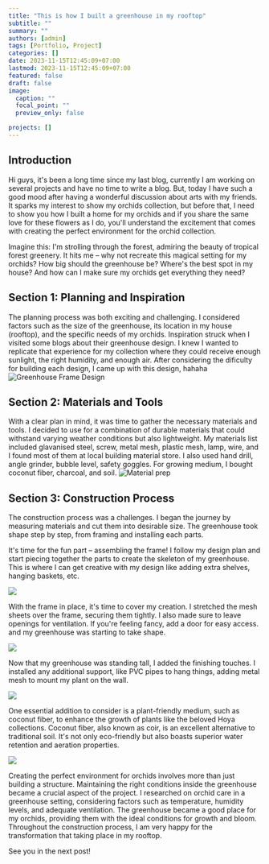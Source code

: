 ```yaml
---
title: "This is how I built a greenhouse in my rooftop"
subtitle: ""
summary: ""
authors: [admin]
tags: [Portfolio, Project]
categories: []
date: 2023-11-15T12:45:09+07:00
lastmod: 2023-11-15T12:45:09+07:00
featured: false
draft: false
image:
  caption: ""
  focal_point: ""
  preview_only: false

projects: []
---
```


## Introduction

Hi guys, it's been a long time since my last blog, currently I am working on several projects and have no time to write a blog. But, today I have such a good mood after having a wonderful discussion about arts with my friends. It sparks my interest to show my orchids collection, but before that, I need to show you how I built a home for my orchids and if you share the same love for these flowers as I do, you'll understand the excitement that comes with creating the perfect environment for the orchid collection.

Imagine this: I'm strolling through the forest, admiring the beauty of tropical forest greenery. It hits me – why not recreate this magical setting for my orchids? How big should the greenhouse be? Where's the best spot in my house? And how can I make sure my orchids get everything they need?

## Section 1: Planning and Inspiration

The planning process was both exciting and challenging. I considered factors such as the size of the greenhouse, its location in my house (rooftop), and the specific needs of my orchids. Inspiration struck when I visited some blogs about their greenhouse design. I knew I wanted to replicate that experience for my collection where they could receive enough sunlight, the right humidity, and enough air. After considering the dificulty for building each design, I came up with this design, hahaha
![](/ghdesign.jpeg 'Greenhouse Frame Design')

## Section 2: Materials and Tools

With a clear plan in mind, it was time to gather the necessary materials and tools. I decided to use for a combination of durable materials that could withstand varying weather conditions but also lightweight. My materials list included glavanised steel, screw, metal mesh, plastic mesh, lamp, wire, and I found most of them at local building material store. I also used hand drill, angle grinder, bubble level, safety goggles. For growing medium, I bought coconut fiber, charcoal, and soil.
![](/gh1.jpeg 'Material prep')

## Section 3: Construction Process

The construction process was a challenges. I began the journey by measuring materials and cut them into desirable size. The greenhouse took shape step by step, from framing and installing each parts.


It's time for the fun part – assembling the frame! I follow my design plan and start piecing together the parts to create the skeleton of my greenhouse. This is where I can get creative with my design like adding extra shelves, hanging baskets, etc.

![](/gh2.jpeg '')

With the frame in place, it's time to cover my creation. I stretched the mesh sheets over the frame, securing them tightly. I also made sure to leave openings for ventilation. If you're feeling fancy, add a door for easy access. and my greenhouse was starting to take shape.

![](/gh3.jpeg '')

Now that my greenhouse was standing tall, I added the finishing touches. I installed any additional support, like PVC pipes to hang things, adding metal mesh to mount my plant on the wall.

![](/gh4.jpeg '')

One essential addition to consider is a plant-friendly medium, such as coconut fiber, to enhance the growth of plants like the beloved Hoya collections. Coconut fiber, also known as coir, is an excellent alternative to traditional soil. It's not only eco-friendly but also boasts superior water retention and aeration properties. 

![](/gh5.jpeg '')

Creating the perfect environment for orchids involves more than just building a structure. Maintaining the right conditions inside the greenhouse became a crucial aspect of the project. I researched on orchid care in a greenhouse setting, considering factors such as temperature, humidity levels, and adequate ventilation. The greenhouse became a good place for my orchids, providing them with the ideal conditions for growth and bloom. Throughout the construction process, I am very happy for the transformation that taking place in my rooftop. 

See you in the next post!
